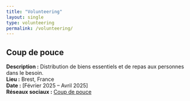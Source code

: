 ```yaml
---
title: "Volunteering"
layout: single
type: volunteering
permalink: /volunteering/
---
```


## Coup de pouce  
**Description :** Distribution de biens essentiels et de repas aux personnes dans le besoin.  
**Lieu :** Brest, France  
**Date :** [Février 2025 – Avril 2025]  
**Réseaux sociaux :** [Coup de pouce](https://coup-de-pouce-03.webselfsite.net/accueil)

 
